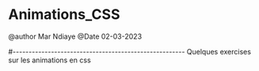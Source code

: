 # Animations_CSS

@author Mar Ndiaye
@Date 02-03-2023

#------------------------------------------------------
Quelques exercises sur les animations en css
